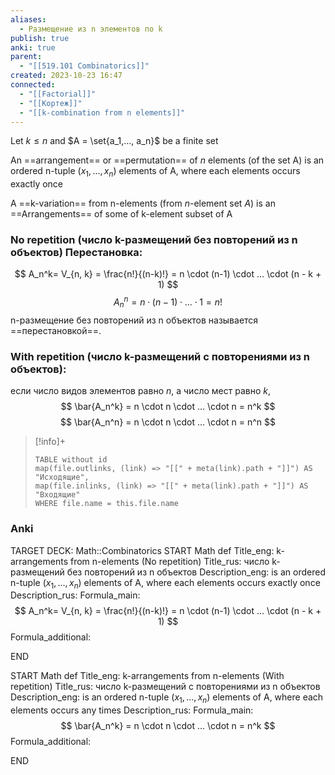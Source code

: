 ```yaml
---
aliases:
  - Pазме­щение из n элементов по k
publish: true
anki: true
parent:
  - "[[519.101 Combinatorics]]"
created: 2023-10-23 16:47
connected:
  - "[[Factorial]]"
  - "[[Кортеж]]"
  - "[[k-combination from n elements]]"
---
```

Let $k \leq n$  and $A = \set{a_1,..., a_n}$ be a finite set

An ==arrangement== or ==permutation== of $n$ elements (of the set A) is an ordered n-tuple $(x_1,..., x_n) {}$ elements of A, where each elements occurs exactly once

A ==k-variation== from n-elements (from $n {}$-element set $A$) is an ==Arrangements== of some of k-element subset of A

### No repetition (число k-размещений без повторений из n объектов) Перестановка:
$$
A_n^k= V_{n, k} = \frac{n!}{(n-k)!} = n \cdot (n-1) \cdot ... \cdot (n - k + 1)
$$
$$
A_n^n = n \cdot (n-1) \cdot ... \cdot 1 = n!
$$
n-размещение без повторений из n объектов называется ==перестановкой==.

### With repetition (число k-размещений c повторениями из n объектов):
если число видов элементов равно $n$, а число мест равно $k$,
$$
\bar{A_n^k} = n \cdot n \cdot ... \cdot n = n^k
$$
$$
\bar{A_n^n} = n \cdot n \cdot ... \cdot n = n^n
$$



> [!info]+
> ```dataview 
> TABLE without id
> map(file.outlinks, (link) => "[[" + meta(link).path + "]]") AS "Исходящие",
> map(file.inlinks, (link) => "[[" + meta(link).path + "]]") AS "Входящие"
> WHERE file.name = this.file.name
> ```



### Anki
TARGET DECK: Math::Combinatorics
START
Math def
Title_eng:  k-arrangements from n-elements (No repetition)
Title_rus:  число k-размещений без повторений из n объектов
Description_eng: is an ordered n-tuple ${} (x_1,..., x_n)$ elements of A, where each elements occurs exactly once
Description_rus:
Formula_main: $$
A_n^k= V_{n, k} = \frac{n!}{(n-k)!} = n \cdot (n-1) \cdot ... \cdot (n - k + 1)
$$
Formula_additional:
<!--ID: 1698069638670-->
END

START
Math def
Title_eng:  k-arrangements from n-elements (With repetition)
Title_rus:  число k-размещений c повторениями из n объектов
Description_eng:  is an ordered n-tuple $(x_1,..., x_n)$ elements of A, where each elements occurs any times
Description_rus:
Formula_main: $$
\bar{A_n^k} = n \cdot n \cdot ... \cdot n = n^k
$$
Formula_additional:
<!--ID: 1698069774907-->
END



